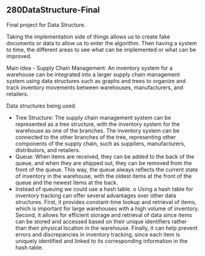 ## 280DataStructure-Final
Final project for Data Structure. 

Taking the implementation side of things allows us to create fake documents or data to allow us to enter the algorithm. Then having a system to time, the different areas to see what can be implemented or what can be improved.

Main Idea - 
Supply Chain Management: An inventory system for a warehouse can be integrated into a larger supply chain management system using data structures such as graphs and trees to organize and track inventory movements between warehouses, manufacturers, and retailers.

Data structures being used.
-	Tree Structure: The supply chain management system can be represented as a tree structure, with the inventory system for the warehouse as one of the branches. The inventory system can be connected to the other branches of the tree, representing other components of the supply chain, such as suppliers, manufacturers, distributors, and retailers.
-	Queue: When items are received, they can be added to the back of the queue, and when they are shipped out, they can be removed from the front of the queue. This way, the queue always reflects the current state of inventory in the warehouse, with the oldest items at the front of the queue and the newest items at the back.
-	Instead of queuing we could use a hash table.
o	Using a hash table for inventory tracking can offer several advantages over other data structures. First, it provides constant-time lookup and retrieval of items, which is important for large warehouses with a high volume of inventory. Second, it allows for efficient storage and retrieval of data since items can be stored and accessed based on their unique identifiers rather than their physical location in the warehouse. Finally, it can help prevent errors and discrepancies in inventory tracking, since each item is uniquely identified and linked to its corresponding information in the hash table.
